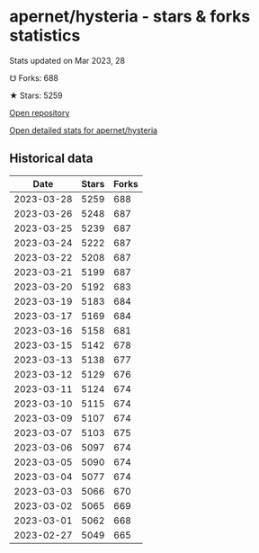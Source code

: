 # apernet/hysteria - stars & forks statistics

Stats updated on Mar 2023, 28

☋ Forks: 688

★ Stars: 5259

[Open repository](https://github.com/apernet/hysteria)

[Open detailed stats for apernet/hysteria](https://reviewgithub.com/rep/apernet/hysteria)

## Historical data
| Date | Stars | Forks |
|------|-------|-------|
| 2023-03-28 | 5259 | 688 | 
| 2023-03-26 | 5248 | 687 | 
| 2023-03-25 | 5239 | 687 | 
| 2023-03-24 | 5222 | 687 | 
| 2023-03-22 | 5208 | 687 | 
| 2023-03-21 | 5199 | 687 | 
| 2023-03-20 | 5192 | 683 | 
| 2023-03-19 | 5183 | 684 | 
| 2023-03-17 | 5169 | 684 | 
| 2023-03-16 | 5158 | 681 | 
| 2023-03-15 | 5142 | 678 | 
| 2023-03-13 | 5138 | 677 | 
| 2023-03-12 | 5129 | 676 | 
| 2023-03-11 | 5124 | 674 | 
| 2023-03-10 | 5115 | 674 | 
| 2023-03-09 | 5107 | 674 | 
| 2023-03-07 | 5103 | 675 | 
| 2023-03-06 | 5097 | 674 | 
| 2023-03-05 | 5090 | 674 | 
| 2023-03-04 | 5077 | 674 | 
| 2023-03-03 | 5066 | 670 | 
| 2023-03-02 | 5065 | 669 | 
| 2023-03-01 | 5062 | 668 | 
| 2023-02-27 | 5049 | 665 | 


